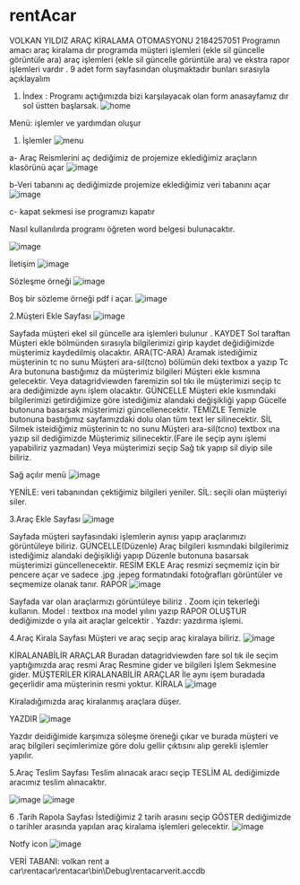 # rentAcar

VOLKAN YILDIZ ARAÇ KİRALAMA OTOMASYONU 2184257051
Programın amacı araç kiralama dır programda müşteri işlemleri (ekle sil güncelle görüntüle ara)  araç işlemleri (ekle sil güncelle görüntüle ara)  ve ekstra rapor işlemleri vardır . 9 adet form sayfasından oluşmaktadır bunları sırasıyla açıklayalım

1.	İndex :  Programı açtığımızda bizi karşılayacak olan form anasayfamız dır sol üstten başlarsak.
![home](https://user-images.githubusercontent.com/36370002/134341407-d41e6672-ec24-4c77-aea9-81669c1c42ff.png)


Menü: işlemler ve yardımdan oluşur 
1.	İşlemler
![menu](https://user-images.githubusercontent.com/36370002/134341506-b8da2387-a332-4be2-bd93-6544b2037331.png)

a- Araç Reismlerini aç dediğimiz de projemize eklediğimiz araçların klasörünü açar 
![image](https://user-images.githubusercontent.com/36370002/134341617-0df56f3e-ef96-4d92-b846-4371d677e558.png)
 
b-Veri tabanını aç dediğimizde  projemize eklediğimiz veri tabanını açar
![image](https://user-images.githubusercontent.com/36370002/134341691-de915349-a3a5-4ff0-856d-9be23190ee51.png)

c- kapat sekmesi ise programızı kapatır 


Nasıl kullanılırda programı öğreten word belgesi bulunacaktır.

![image](https://user-images.githubusercontent.com/36370002/134342037-dd37ec7d-ff49-45ec-8f3d-0fc3bf14ff7f.png)

İletişim
![image](https://user-images.githubusercontent.com/36370002/134342132-756a3f8c-0ebb-4927-9ce7-8adbc1d3feff.png)

Sözleşme örneği
![image](https://user-images.githubusercontent.com/36370002/134342216-d0e17aa1-bad8-4f74-8a29-c47d4beddb9c.png)

Boş bir sözleme örneği pdf i açar.
![image](https://user-images.githubusercontent.com/36370002/134342241-77700bd1-9e43-494c-9595-579022133f53.png)

2.Müşteri Ekle Sayfası
 ![image](https://user-images.githubusercontent.com/36370002/134342337-bc1186fa-d540-4460-abdc-b2edd4037bdc.png)

Sayfada müşteri ekel sil güncelle ara işlemleri bulunur .
KAYDET
Sol taraftan Müşteri ekle bölmünden sırasıyla bilgilerimizi girip kaydet değidiğimizde müşterimiz kaydedilmiş olacaktır.
ARA(TC-ARA)
Aramak istediğimiz müşterinin tc no sunu Müşteri ara-sil(tcno) bölümün deki textbox a yazıp  Tc Ara butonuna bastığımız da müşterimiz bilgileri Müşteri ekle  kısmına gelecektir.
Veya datagridviewden faremizin sol tıkı ile müşterimizi seçip tc ara dediğimizde aynı işlem olacaktır.
GÜNCELLE
Müşteri ekle kısmındaki bilgilerimizi getirdiğimize göre istediğimiz alandaki değişikliği yapıp Gücelle butonuna basarsak müşterimizi güncellenecektir.
TEMİZLE
 Temizle butonuna bastığımız sayfamızdaki dolu olan tüm text ler silinecektir.
SİL
Silmek isteidiğimiz müşterinin tc no sunu Müşteri ara-sil(tcno) textbox ına yazıp sil dediğimizde Müşterimiz silinecektir.(Fare ile seçip aynı işlemi yapabiliriz yazmadan)
Veya müşterimizi seçip Sağ tık yapıp sil diyip sile biliriz.
 
Sağ açılır menü
![image](https://user-images.githubusercontent.com/36370002/134342384-dde14307-966f-4e1c-b932-8933c5426002.png)

YENİLE: veri tabanından çektiğimiz bilgileri yeniler.
SİL: seçili olan müşteriyi siler.

3.Araç  Ekle Sayfası
![image](https://user-images.githubusercontent.com/36370002/134342435-2f6cd4cb-cc69-4212-ac88-1e1f11985c6e.png)

 
Sayfada  müşteri sayfasındaki işlemlerin aynısı yapıp araçlarımızı görüntüleye biliriz.
GÜNCELLE(Düzenle)
Araç bilgileri kısmındaki bilgilerimiz istediğimiz alandaki değişikliği yapıp Düzenle butonuna basarsak müşterimizi güncellenecektir.
RESİM EKLE
Araç resmizi seçmemiz için bir pencere açar ve sadece .jpg .jepeg formatındaki fotoğrafları görüntüler  ve seçmemize olanak tanır.
RAPOR
![image](https://user-images.githubusercontent.com/36370002/134342483-867c175e-3e18-4848-b258-9d54fa3fdf38.png)

Sayfada var olan araçlarmızı görüntüleye biliriz .
Zoom için tekerleği kullanın.
Model : textbox ına model yılını yazıp RAPOR OLUŞTUR dediğimizde o yıla ait araçlar gelcektir .
Yazdır: yazdırma işlemi.







4.Araç  Kirala Sayfası
Müşteri ve araç seçip araç kiralaya biliriz.
![image](https://user-images.githubusercontent.com/36370002/134342588-f971ffe2-367b-40e4-8c45-9a09c05c2689.png)

 
KİRALANABİLİR ARAÇLAR 
Buradan datagridviewden fare sol tık ile seçim yaptığımızda araç resmi Araç Resmine gider ve bilgileri
İşlem Sekmesine gider.
MÜŞTERİLER 
KİRALANABİLİR ARAÇLAR İle aynı işem buradada geçerlidir ama müşterinin resmi yoktur.
KİRALA
![image](https://user-images.githubusercontent.com/36370002/134342653-896c6096-64df-44af-8b07-ef5c60fe7a74.png)

Kiraladığımızda araç kiralanmış araçlara düşer.

YAZDIR
![image](https://user-images.githubusercontent.com/36370002/134342756-b0ff7f03-467d-4354-8644-feddc5f34b7f.png)

Yazdır deidiğimide karşımıza söleşme öreneği çıkar ve burada müşteri ve araç bilgileri seçimlerimize göre dolu gellir çıktısını alıp gerekli işlemler yapılır.




5.Araç  Teslim Sayfası
Teslim alınacak aracı seçip TESLİM AL dediğimizde aracımız teslim alınacaktır.

![image](https://user-images.githubusercontent.com/36370002/134342813-198ac433-8c2a-4bf0-9230-126501e75c78.png)
![image](https://user-images.githubusercontent.com/36370002/134342837-deafcb9b-503e-4373-9655-a4ac18499683.png)

6 .Tarih Rapola Sayfası
İstediğimiz 2 tarih arasını seçip GÖSTER dediğimizde o tarihler arasında  yapılan araç kiralama işlemleri gelecektir.
![image](https://user-images.githubusercontent.com/36370002/134342903-c38401ad-20e9-49e2-ba73-4c5c2d75a040.png)

Notfy icon
![image](https://user-images.githubusercontent.com/36370002/134342974-4a22acdc-a14a-410e-8739-8ed9468de812.png)

 
VERİ TABANI: volkan rent a car\rentacar\rentacar\bin\Debug\rentacarverit.accdb

